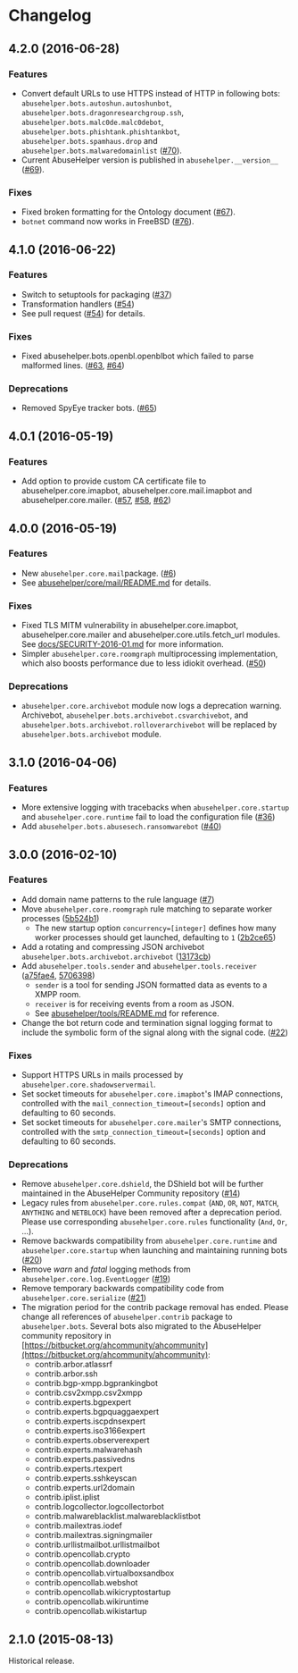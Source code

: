 # Changelog

## 4.2.0 (2016-06-28)

### Features

 * Convert default URLs to use HTTPS instead of HTTP in following bots: `abusehelper.bots.autoshun.autoshunbot`, `abusehelper.bots.dragonresearchgroup.ssh`, `abusehelper.bots.malc0de.malc0debot`, `abusehelper.bots.phishtank.phishtankbot`, `abusehelper.bots.spamhaus.drop` and `abusehelper.bots.malwaredomainlist` ([#70](https://github.com/abusesa/abusehelper/issues/70)).
 * Current AbuseHelper version is published in `abusehelper.__version__` ([#69](https://github.com/abusesa/abusehelper/pull/69)).

### Fixes

 * Fixed broken formatting for the Ontology document ([#67](https://github.com/abusesa/abusehelper/pull/67)).
 * `botnet` command now works in FreeBSD ([#76](https://github.com/abusesa/abusehelper/pull/76)).

## 4.1.0 (2016-06-22)

### Features

 * Switch to setuptools for packaging ([#37](https://github.com/abusesa/abusehelper/pull/37))
 * Transformation handlers ([#54](https://github.com/abusesa/abusehelper/pull/54))
  * See pull request ([#54](https://github.com/abusesa/abusehelper/pull/54)) for details.

### Fixes

 * Fixed abusehelper.bots.openbl.openblbot which failed to parse malformed lines. ([#63](https://github.com/abusesa/abusehelper/pull/63), [#64](https://github.com/abusesa/abusehelper/pull/64))

### Deprecations

 * Removed SpyEye tracker bots. ([#65](https://github.com/abusesa/abusehelper/pull/65))

## 4.0.1 (2016-05-19)

### Features

 * Add option to provide custom CA certificate file to abusehelper.core.imapbot, abusehelper.core.mail.imapbot and abusehelper.core.mailer. ([#57](https://github.com/abusesa/abusehelper/pull/57), [#58](https://github.com/abusesa/abusehelper/pull/58), [#62](https://github.com/abusesa/abusehelper/pull/62))

## 4.0.0 (2016-05-19)

### Features

 * New ```abusehelper.core.mail```package. ([#6](https://github.com/abusesa/abusehelper/pull/6))
  * See [abusehelper/core/mail/README.md](abusehelper/core/mail/README.md) for details.

### Fixes

 * Fixed TLS MITM vulnerability in abusehelper.core.imapbot, abusehelper.core.mailer and abusehelper.core.utils.fetch_url modules. See [docs/SECURITY-2016-01.md](docs/SECURITY-2016-01.md) for more information.
 * Simpler ```abusehelper.core.roomgraph``` multiprocessing implementation, which also boosts performance due to less idiokit overhead. ([#50](https://github.com/abusesa/abusehelper/pull/50))

### Deprecations

 * ```abusehelper.core.archivebot``` module now logs a deprecation warning. Archivebot, ```abusehelper.bots.archivebot.csvarchivebot```, and ```abusehelper.bots.archivebot.rolloverarchivebot``` will be replaced by ```abusehelper.bots.archivebot``` module.

## 3.1.0 (2016-04-06)

### Features

 * More extensive logging with tracebacks when ```abusehelper.core.startup``` and ```abusehelper.core.runtime``` fail to load the configuration file ([#36](https://github.com/abusesa/abusehelper/pull/36))
 * Add ```abusehelper.bots.abusesech.ransomwarebot``` ([#40](https://github.com/abusesa/abusehelper/pull/40))

## 3.0.0 (2016-02-10)

### Features

 * Add domain name patterns to the rule language ([#7](https://github.com/abusesa/abusehelper/pull/7))
 * Move ```abusehelper.core.roomgraph``` rule matching to separate worker processes ([5b524b1](https://github.com/abusesa/abusehelper/commit/5b524b18b5ccdd5559d749bd894a4f66075fc7e4))
   * The new startup option ```concurrency=[integer]``` defines how many worker processes should get launched, defaulting to ```1``` ([2b2ce65](https://github.com/abusesa/abusehelper/commit/2b2ce65356c331702a772fe7dcc7e3222be72685))
 * Add a rotating and compressing JSON archivebot ```abusehelper.bots.archivebot.archivebot``` ([13173cb](https://github.com/abusesa/abusehelper/commit/13173cb4f3d33dba896a7efdde64348911fb8090))
 * Add ```abusehelper.tools.sender``` and ```abusehelper.tools.receiver``` ([a75fae4](https://github.com/abusesa/abusehelper/commit/a75fae4dbb2d197e2d62e434a18dff562af02ce4), [5706398](https://github.com/abusesa/abusehelper/commit/5706398e736a758ff5cc0401b406aa657b195f28))
   * ```sender``` is a tool for sending JSON formatted data as events to a XMPP room.
   * ```receiver``` is for receiving events from a room as JSON.
   * See [abusehelper/tools/README.md](abusehelper/tools/README.md) for reference.
 * Change the bot return code and termination signal logging format to include the symbolic form of the signal along with the signal code. ([#22](https://github.com/abusesa/abusehelper/pull/22))

### Fixes

 * Support HTTPS URLs in mails processed by ```abusehelper.core.shadowservermail```.
 * Set socket timeouts for ```abusehelper.core.imapbot```'s IMAP connections, controlled with the ```mail_connection_timeout=[seconds]``` option and defaulting to 60 seconds.
 * Set socket timeouts for ```abusehelper.core.mailer```'s SMTP connections, controlled with the ```smtp_connection_timeout=[seconds]``` option and defaulting to 60 seconds.

### Deprecations

 * Remove ```abusehelper.core.dshield```, the DShield bot will be further maintained in the AbuseHelper Community repository ([#14](https://github.com/abusesa/abusehelper/pull/14))
 * Legacy rules from ```abusehelper.core.rules.compat``` (```AND```, ```OR```, ```NOT```, ```MATCH```, ```ANYTHING``` and ```NETBLOCK```) have been removed after a deprecation period. Please use corresponding ```abusehelper.core.rules``` functionality (```And```, ```Or```, ...).
 * Remove backwards compatibility from ```abusehelper.core.runtime``` and ```abusehelper.core.startup``` when launching and maintaining running bots ([#20](https://github.com/abusesa/abusehelper/pull/20))
 * Remove *warn* and *fatal* logging methods from ```abusehelper.core.log.EventLogger``` ([#19](https://github.com/abusesa/abusehelper/pull/19))
 * Remove temporary backwards compatibility code from ```abusehelper.core.serialize``` ([#21](https://github.com/abusesa/abusehelper/pull/21))
 * The migration period for the contrib package removal has ended. Please change all references of ```abusehelper.contrib``` package to ```abusehelper.bots```. Several bots also migrated to the AbuseHelper community repository in [https://bitbucket.org/ahcommunity/ahcommunity](https://bitbucket.org/ahcommunity/ahcommunity):
    * contrib.arbor.atlassrf
    * contrib.arbor.ssh
    * contrib.bgp-xmpp.bgprankingbot
    * contrib.csv2xmpp.csv2xmpp
    * contrib.experts.bgpexpert
    * contrib.experts.bgpquaggaexpert
    * contrib.experts.iscpdnsexpert
    * contrib.experts.iso3166expert
    * contrib.experts.observerexpert
    * contrib.experts.malwarehash
    * contrib.experts.passivedns
    * contrib.experts.rtexpert
    * contrib.experts.sshkeyscan
    * contrib.experts.url2domain
    * contrib.iplist.iplist
    * contrib.logcollector.logcollectorbot
    * contrib.malwareblacklist.malwareblacklistbot
    * contrib.mailextras.iodef
    * contrib.mailextras.signingmailer
    * contrib.urllistmailbot.urllistmailbot
    * contrib.opencollab.crypto
    * contrib.opencollab.downloader
    * contrib.opencollab.virtualboxsandbox
    * contrib.opencollab.webshot
    * contrib.opencollab.wikicryptostartup
    * contrib.opencollab.wikiruntime
    * contrib.opencollab.wikistartup

## 2.1.0 (2015-08-13)

Historical release.
